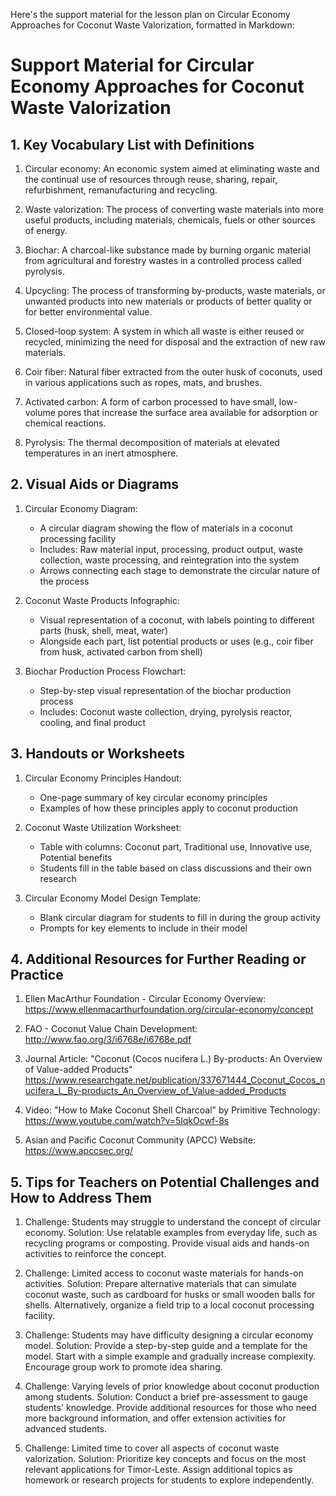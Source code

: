 Here's the support material for the lesson plan on Circular Economy Approaches for Coconut Waste Valorization, formatted in Markdown:

# Support Material for Circular Economy Approaches for Coconut Waste Valorization

## 1. Key Vocabulary List with Definitions

1. Circular economy: An economic system aimed at eliminating waste and the continual use of resources through reuse, sharing, repair, refurbishment, remanufacturing and recycling.

2. Waste valorization: The process of converting waste materials into more useful products, including materials, chemicals, fuels or other sources of energy.

3. Biochar: A charcoal-like substance made by burning organic material from agricultural and forestry wastes in a controlled process called pyrolysis.

4. Upcycling: The process of transforming by-products, waste materials, or unwanted products into new materials or products of better quality or for better environmental value.

5. Closed-loop system: A system in which all waste is either reused or recycled, minimizing the need for disposal and the extraction of new raw materials.

6. Coir fiber: Natural fiber extracted from the outer husk of coconuts, used in various applications such as ropes, mats, and brushes.

7. Activated carbon: A form of carbon processed to have small, low-volume pores that increase the surface area available for adsorption or chemical reactions.

8. Pyrolysis: The thermal decomposition of materials at elevated temperatures in an inert atmosphere.

## 2. Visual Aids or Diagrams

1. Circular Economy Diagram:
   - A circular diagram showing the flow of materials in a coconut processing facility
   - Includes: Raw material input, processing, product output, waste collection, waste processing, and reintegration into the system
   - Arrows connecting each stage to demonstrate the circular nature of the process

2. Coconut Waste Products Infographic:
   - Visual representation of a coconut, with labels pointing to different parts (husk, shell, meat, water)
   - Alongside each part, list potential products or uses (e.g., coir fiber from husk, activated carbon from shell)

3. Biochar Production Process Flowchart:
   - Step-by-step visual representation of the biochar production process
   - Includes: Coconut waste collection, drying, pyrolysis reactor, cooling, and final product

## 3. Handouts or Worksheets

1. Circular Economy Principles Handout:
   - One-page summary of key circular economy principles
   - Examples of how these principles apply to coconut production

2. Coconut Waste Utilization Worksheet:
   - Table with columns: Coconut part, Traditional use, Innovative use, Potential benefits
   - Students fill in the table based on class discussions and their own research

3. Circular Economy Model Design Template:
   - Blank circular diagram for students to fill in during the group activity
   - Prompts for key elements to include in their model

## 4. Additional Resources for Further Reading or Practice

1. Ellen MacArthur Foundation - Circular Economy Overview:
   https://www.ellenmacarthurfoundation.org/circular-economy/concept

2. FAO - Coconut Value Chain Development:
   http://www.fao.org/3/i6768e/i6768e.pdf

3. Journal Article: "Coconut (Cocos nucifera L.) By-products: An Overview of Value-added Products"
   https://www.researchgate.net/publication/337671444_Coconut_Cocos_nucifera_L_By-products_An_Overview_of_Value-added_Products

4. Video: "How to Make Coconut Shell Charcoal" by Primitive Technology:
   https://www.youtube.com/watch?v=5lqkOcwf-8s

5. Asian and Pacific Coconut Community (APCC) Website:
   https://www.apccsec.org/

## 5. Tips for Teachers on Potential Challenges and How to Address Them

1. Challenge: Students may struggle to understand the concept of circular economy.
   Solution: Use relatable examples from everyday life, such as recycling programs or composting. Provide visual aids and hands-on activities to reinforce the concept.

2. Challenge: Limited access to coconut waste materials for hands-on activities.
   Solution: Prepare alternative materials that can simulate coconut waste, such as cardboard for husks or small wooden balls for shells. Alternatively, organize a field trip to a local coconut processing facility.

3. Challenge: Students may have difficulty designing a circular economy model.
   Solution: Provide a step-by-step guide and a template for the model. Start with a simple example and gradually increase complexity. Encourage group work to promote idea sharing.

4. Challenge: Varying levels of prior knowledge about coconut production among students.
   Solution: Conduct a brief pre-assessment to gauge students' knowledge. Provide additional resources for those who need more background information, and offer extension activities for advanced students.

5. Challenge: Limited time to cover all aspects of coconut waste valorization.
   Solution: Prioritize key concepts and focus on the most relevant applications for Timor-Leste. Assign additional topics as homework or research projects for students to explore independently.